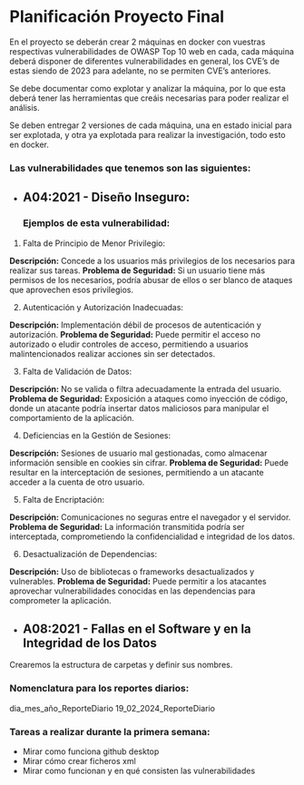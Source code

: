 # ﻿Planificación Proyecto Final


En el proyecto se deberán crear 2 máquinas en docker con vuestras respectivas vulnerabilidades de OWASP Top 10 web en cada, cada máquina deberá disponer de diferentes vulnerabilidades en general, los CVE’s de estas siendo de 2023 para adelante, no se permiten CVE’s anteriores.


Se debe documentar como explotar y analizar la máquina, por lo que esta deberá tener las herramientas que creáis necesarias para poder realizar el análisis.


Se deben entregar 2 versiones de cada máquina, una en estado inicial para ser explotada, y otra ya explotada para realizar la investigación, todo esto en docker.

### Las vulnerabilidades que tenemos son las siguientes: 
* ## A04:2021 - Diseño Inseguro:
  
  ### Ejemplos de esta vulnerabilidad:
  
1. Falta de Principio de Menor Privilegio:

**Descripción:** Concede a los usuarios más privilegios de los necesarios para realizar sus tareas.
**Problema de Seguridad:** Si un usuario tiene más permisos de los necesarios, podría abusar de ellos o ser blanco de ataques que aprovechen esos privilegios.

2. Autenticación y Autorización Inadecuadas:

**Descripción:** Implementación débil de procesos de autenticación y autorización.
**Problema de Seguridad:** Puede permitir el acceso no autorizado o eludir controles de acceso, permitiendo a usuarios malintencionados realizar acciones sin ser detectados.

3. Falta de Validación de Datos:

**Descripción:** No se valida o filtra adecuadamente la entrada del usuario.
**Problema de Seguridad:** Exposición a ataques como inyección de código, donde un atacante podría insertar datos maliciosos para manipular el comportamiento de la aplicación.

4. Deficiencias en la Gestión de Sesiones:

**Descripción:** Sesiones de usuario mal gestionadas, como almacenar información sensible en cookies sin cifrar.
**Problema de Seguridad:** Puede resultar en la interceptación de sesiones, permitiendo a un atacante acceder a la cuenta de otro usuario.

5. Falta de Encriptación:

**Descripción:** Comunicaciones no seguras entre el navegador y el servidor.
**Problema de Seguridad:** La información transmitida podría ser interceptada, comprometiendo la confidencialidad e integridad de los datos.

6. Desactualización de Dependencias:

**Descripción:** Uso de bibliotecas o frameworks desactualizados y vulnerables.
**Problema de Seguridad:** Puede permitir a los atacantes aprovechar vulnerabilidades conocidas en las dependencias para comprometer la aplicación.

  
* ## A08:2021 - Fallas en el Software y en la Integridad de los Datos

Crearemos la estructura de carpetas y definir sus nombres.

### Nomenclatura para los reportes diarios: 
dia_mes_año_ReporteDiario
19_02_2024_ReporteDiario

### Tareas a realizar durante la primera semana:


* Mirar como funciona github desktop
* Mirar cómo crear ficheros xml
* Mirar como funcionan y en qué consisten las vulnerabilidades
